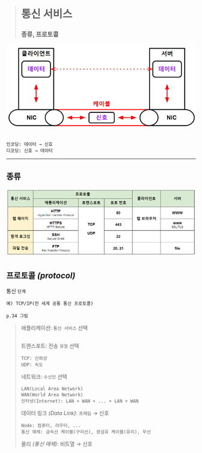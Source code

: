># 통신 서비스
>
>### 종류, 프로토콜
###### <img src = 'img/통신 서비스.png'>
```angular2html
인코딩: 데이터 → 신호
디코딩: 신호 → 데이터
```
---

## 종류
###### <img src = 'img/통신 서비스 종류.png'>

## 프로토콜 *(protocol)*
통신 `단계`
```angular2html
예) TCP/IP(전 세계 공통 통신 프로토콜)

p.34 그림
```
>애플리케이션: `통신 서비스` 선택 
>```
>
>```
>
>트랜스포트: 전송 `유형` 선택
>```
>TCP: 신뢰성
>UDP: 속도
>``` 
>
>네트워크: `수신인` 선택
>```
>LAN(Local Area Network)
>WAN(World Area Network)
>인터넷(Internet): LAN + WAN + ... + LAN + WAN 
>```
> 
>데이터 링크 *(Data Link)*: `프레임` → 신호
>```
>Node: 컴퓨터, 라우터, ...
>통신 매체: 금속선 케이블(구리선), 광섬유 케이블(유리), 무선
>``` 
> 
>물리 *(통신 매체)*: 비트열 → 신호







